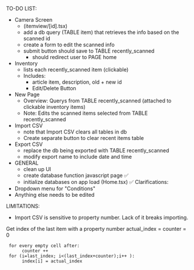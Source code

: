 TO-DO LIST:
-    Camera Screen
     -    (itemview/[id].tsx)
     -    add a db query (TABLE item) that retrieves the info based on the scanned id
     -    create a form to edit the scanned info
     -    submit button should save to TABLE recently_scanned
          -    should redirect user to PAGE home
-    Inventory
     -    lists each recently_scanned item (clickable)
     -    Includes:
          -    article item, description, old + new id
          -    Edit/Delete Button
-    New Page
     -    Overview: Querys from TABLE recently_scanned (attached to clickable inventory items)
     -    Note: Edits the scanned items selected from TABLE recently_scanned
-    Import CSV
     -    note that Import CSV clears all tables in db
     -    Create separate button to clear recent items table
-    Export CSV
     -    replace the db being exported with TABLE recently_scanned
     -    modify export name to include date and time
-    GENERAL
     -    clean up UI
     -    create database function javascript page ✅
     -    initialize databases on app load (Home.tsx) ✅
Clarifications:
-    Dropdown menu for "Conditions"
-    Anything else needs to be edited

LIMITATIONS:
-    Import CSV is sensitive to property number. Lack of it breaks importing.



Get index of the last item with a property number
     actual_index = <actual index of the last item>
     counter = 0

     for every empty cell after:
          counter ++
     for (i=last_index; i<(last_index+counter);i++ ):
          index[i] = actual_index
     